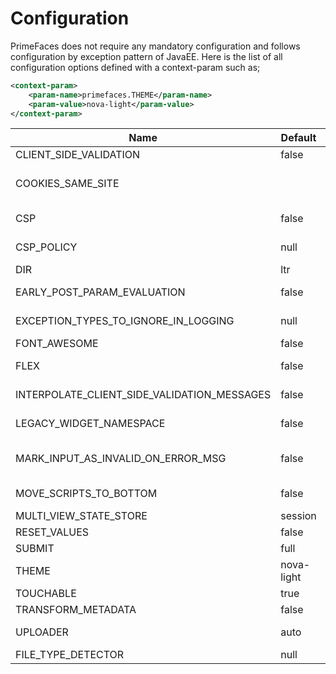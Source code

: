# Configuration

PrimeFaces does not require any mandatory configuration and follows configuration by exception
pattern of JavaEE. Here is the list of all configuration options defined with a context-param such as;

```xml
<context-param>
    <param-name>primefaces.THEME</param-name>
    <param-value>nova-light</param-value>
</context-param>
```


| Name | Default | Description |
| --- | --- | --- |
| CLIENT_SIDE_VALIDATION | false | Enables/disables global client side validation . |
| COOKIES_SAME_SITE |  | Defines the sameSite value for all cookies, which will be added by PrimeFaces. Currently this is only supported for cookies added on the clientside as Servlet API doesn't support it yet. |
| CSP | false | Enable Content Security Policy to prevent cross-site scripting (XSS), clickjacking and other code injection attacks |
| CSP_POLICY | null | Custom CSP Policy that allows you to whitelist sites that you need JavaScript from such as `script-src 'self' https: *.googleapis.com` |
| DIR | ltr | Defines orientation; 'ltr' or 'rtl' for right-to-left support. |
| EARLY_POST_PARAM_EVALUATION | false | Make p:ajax behave like f:ajax for queued AJAX requests. See: https://github.com/primefaces/primefaces/issues/109 |
| EXCEPTION_TYPES_TO_IGNORE_IN_LOGGING | null | Comma separated list of exceptions for PrimeExceptionHandler to ignore e.g. `javax.faces.application.ViewExpiredException,javax.persistence.RollbackException`. |
| FONT_AWESOME | false | Auto includes Font-Awesome 4.7 icons. |
| FLEX | false | Use PrimeFlex instead of Grid CSS in components with responsive-modes. (not implemented by all components yet) |
| INTERPOLATE_CLIENT_SIDE_VALIDATION_MESSAGES | false | Whether to load messages for the client side validation (CSV) from server via the MessageInterpolator. |
| LEGACY_WIDGET_NAMESPACE | false | Enables window scope so that widgets can be accessed using widgetVar.method() in addition to default PF namespace approach like PF('widgetVar').method(). |
| MARK_INPUT_AS_INVALID_ON_ERROR_MSG | false | Marks a input as invalid, when a FacesMessage is added for a UIInput with 'SEVERITY_ERROR'. This will show the red border on the client side, when the input is updated. |
| MOVE_SCRIPTS_TO_BOTTOM | false | Moves all inline scripts to end of body tag for better performance and smaller HTML output. |
| MULTI_VIEW_STATE_STORE | session | Store MultiViewState per Session ('session') or per ClientWindow ('client-window') |
| RESET_VALUES | false | When enabled, AJAX updated inputs are always reset. |
| SUBMIT | full | Defines ajax submit mode; 'full' or 'partial'. |
| THEME | nova-light | Theme of the application. |
| TOUCHABLE | true | Globally enables/disables touch support on browsers that support touch. |
| TRANSFORM_METADATA | false | Transforms bean validation metadata to HTML attributes. |
| UPLOADER | auto | Defines uploader mode; 'auto', 'native' or 'commons'. 'auto' means 'native' on JSF2.2+, otherwise 'commons'. |
| FILE_TYPE_DETECTOR | null | Defines which [FileTypeDetector](https://docs.oracle.com/javase/8/docs/api/java/nio/file/spi/FileTypeDetector.html) to prioritize in case multiple SPI have been defined.|
